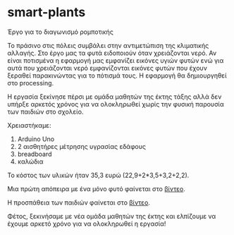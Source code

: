 # smart-plants
Έργο για το διαγωνισμό ρομποτικής

Το πράσινο στις πόλεις συμβάλει στην αντιμετώπιση της κλιματικής αλλαγής.
Στο έργο μας τα φυτά ειδοποιούν όταν χρειάζονται νερό. Αν είναι ποτισμένα η εφαρμογή μας εμφανίζει εικόνες υγιών φυτών ενώ για αυτά που χρειάζονται νερό εμφανίζονται εικόνες φυτών που έχουν ξεραθεί παρακινώντας για το πότισμά τους. Η εφαρμογή θα δημιουργηθεί στο processing.

Η εργασία ξεκίνησε πέρσι με ομάδα μαθητών της έκτης τάξης αλλά δεν υπήρξε αρκετός χρόνος για να ολοκληρωθεί χωρίς την φυσική παρουσία των παιδιών στο σχολείο. 

Χρειαστήκαμε:
1) Arduino Uno 
2) 2 αισθητήρες μέτρησης υγρασίας εδάφους
3) breadboard
4) καλώδια

Το κόστος των υλικών ήταν 35,3 ευρώ (22,9+2*3,5+3,2+2,2).

Μια πρώτη απόπειρα με ένα μόνο φυτό φαίνεται στο [βίντεο](https://drive.google.com/open?id=1EYhgz7MoDjjCb5TyKHCI6FqSMn_GACNT).

Η προσπάθεια των παιδιών φαίνεται στο [βίντεο](https://drive.google.com/file/d/1v9XKO_jcIqGpnBX8hT6ablyiB2yXGwUT/view?usp=sharing). 

Φέτος, ξεκινήσαμε με νέα ομάδα μαθητών της έκτης και ελπίζουμε να έχουμε αρκετό χρόνο για να ολοκληρωθεί η εργασία!
